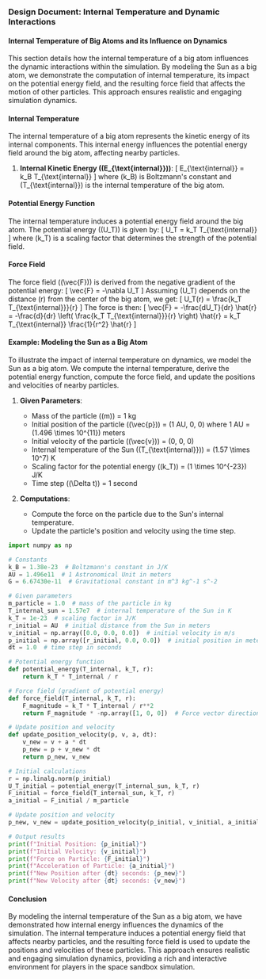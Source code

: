 ### Design Document: Internal Temperature and Dynamic Interactions

#### Internal Temperature of Big Atoms and its Influence on Dynamics

This section details how the internal temperature of a big atom influences the dynamic interactions within the simulation. By modeling the Sun as a big atom, we demonstrate the computation of internal temperature, its impact on the potential energy field, and the resulting force field that affects the motion of other particles. This approach ensures realistic and engaging simulation dynamics.

#### Internal Temperature

The internal temperature of a big atom represents the kinetic energy of its internal components. This internal energy influences the potential energy field around the big atom, affecting nearby particles.

1. **Internal Kinetic Energy (\(E_{\text{internal}}\))**:
   \[
   E_{\text{internal}} = k_B T_{\text{internal}}
   \]
   where \(k_B\) is Boltzmann's constant and \(T_{\text{internal}}\) is the internal temperature of the big atom.

#### Potential Energy Function

The internal temperature induces a potential energy field around the big atom. The potential energy (\(U_T\)) is given by:
\[
U_T = k_T T_{\text{internal}}
\]
where \(k_T\) is a scaling factor that determines the strength of the potential field.

#### Force Field

The force field (\(\vec{F}\)) is derived from the negative gradient of the potential energy:
\[
\vec{F} = -\nabla U_T
\]
Assuming \(U_T\) depends on the distance \(r\) from the center of the big atom, we get:
\[
U_T(r) = \frac{k_T T_{\text{internal}}}{r}
\]
The force is then:
\[
\vec{F} = -\frac{dU_T}{dr} \hat{r} = -\frac{d}{dr} \left( \frac{k_T T_{\text{internal}}}{r} \right) \hat{r} = k_T T_{\text{internal}} \frac{1}{r^2} \hat{r}
\]

#### Example: Modeling the Sun as a Big Atom

To illustrate the impact of internal temperature on dynamics, we model the Sun as a big atom. We compute the internal temperature, derive the potential energy function, compute the force field, and update the positions and velocities of nearby particles.

1. **Given Parameters**:
   - Mass of the particle (\(m\)) = 1 kg
   - Initial position of the particle (\(\vec{p}\)) = (1 AU, 0, 0) where 1 AU = \(1.496 \times 10^{11}\) meters
   - Initial velocity of the particle (\(\vec{v}\)) = (0, 0, 0)
   - Internal temperature of the Sun (\(T_{\text{internal}}\)) = \(1.57 \times 10^7\) K
   - Scaling factor for the potential energy (\(k_T\)) = \(1 \times 10^{-23}\) J/K
   - Time step (\(\Delta t\)) = 1 second

2. **Computations**:
   - Compute the force on the particle due to the Sun's internal temperature.
   - Update the particle's position and velocity using the time step.

```python
import numpy as np

# Constants
k_B = 1.38e-23  # Boltzmann's constant in J/K
AU = 1.496e11  # 1 Astronomical Unit in meters
G = 6.67430e-11  # Gravitational constant in m^3 kg^-1 s^-2

# Given parameters
m_particle = 1.0  # mass of the particle in kg
T_internal_sun = 1.57e7  # internal temperature of the Sun in K
k_T = 1e-23  # scaling factor in J/K
r_initial = AU  # initial distance from the Sun in meters
v_initial = np.array([0.0, 0.0, 0.0])  # initial velocity in m/s
p_initial = np.array([r_initial, 0.0, 0.0])  # initial position in meters
dt = 1.0  # time step in seconds

# Potential energy function
def potential_energy(T_internal, k_T, r):
    return k_T * T_internal / r

# Force field (gradient of potential energy)
def force_field(T_internal, k_T, r):
    F_magnitude = k_T * T_internal / r**2
    return F_magnitude * -np.array([1, 0, 0])  # Force vector direction

# Update position and velocity
def update_position_velocity(p, v, a, dt):
    v_new = v + a * dt
    p_new = p + v_new * dt
    return p_new, v_new

# Initial calculations
r = np.linalg.norm(p_initial)
U_T_initial = potential_energy(T_internal_sun, k_T, r)
F_initial = force_field(T_internal_sun, k_T, r)
a_initial = F_initial / m_particle

# Update position and velocity
p_new, v_new = update_position_velocity(p_initial, v_initial, a_initial, dt)

# Output results
print(f"Initial Position: {p_initial}")
print(f"Initial Velocity: {v_initial}")
print(f"Force on Particle: {F_initial}")
print(f"Acceleration of Particle: {a_initial}")
print(f"New Position after {dt} seconds: {p_new}")
print(f"New Velocity after {dt} seconds: {v_new}")
```

#### Conclusion

By modeling the internal temperature of the Sun as a big atom, we have demonstrated how internal energy influences the dynamics of the simulation. The internal temperature induces a potential energy field that affects nearby particles, and the resulting force field is used to update the positions and velocities of these particles. This approach ensures realistic and engaging simulation dynamics, providing a rich and interactive environment for players in the space sandbox simulation.
